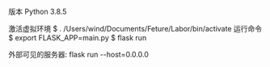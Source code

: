 ###
版本
Python 3.8.5

激活虚拟环境 $ . /Users/wind/Documents/Feture/Labor/bin/activate
运行命令 $ export FLASK_APP=main.py
        $ flask run

外部可见的服务器: flask run --host=0.0.0.0
